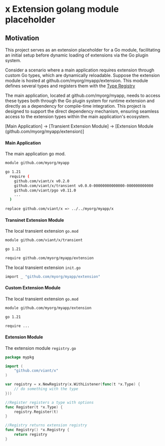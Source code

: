 # x Extension golang module placeholder

## Motivation

This project serves as an extension placeholder for a Go module, facilitating an initial setup before dynamic loading of extensions via the Go plugin system.

Consider a scenario where a main application requires extension through custom Go types, which are dynamically reloadable. 
Suppose the extension module is hosted at github.com/myorg/myapp/extension. 
This module defines several types and registers them with the [Type Registry](registry.go)

The main application, located at github.com/myorg/myapp, needs to access these types both through the Go plugin system for runtime extension and directly as a dependency for compile-time integration. 
This project is designed to support the direct dependency mechanism, ensuring seamless access to the extension types within the main application's ecosystem.


[Main Application] -> [Transient Extension Module] -> [Extension Module (github.com/myorg/myapp/extension)]


#### Main Application

The main application go mod.  
```bash
module github.com/myorg/myapp

go 1.21
  require (
    github.com/viant/x v0.2.0
    github.com/viant/x/transient v0.0.0-00000000000000-000000000000
    github.com/viant/pgo v0.11.0
    ...
  )
    
replace github.com/viant/x => ../../myorg/myapp/x
```

#### Transinet Extension Module

The local transient extension ```go.mod```
```bash
module github.com/viant/x/transient

go 1.21

require github.com/myorg/myapp/extension
```

The local transient extension ```init.go```
```bash
import _ "github.com/myorg/myapp/extension"
```


#### Custom Extension Module

The local transient extension ```go.mod```
```bash
module github.com/myorg/myapp/extension

go 1.21

require ...
```


#### Extension Module

The extension module ```registry.go```
```go
package mypkg

import (
	"github.com/viant/x"
)

var registry = x.NewRegistry(x.WithListener(func(t *x.Type) {
	// do something with the type
}))

//Register registers a type with options
func Register(t *x.Type) {
	registry.Register(t)
}

//Registry returns extension registry
func Registry() *x.Registry {
	return registry
}

```
